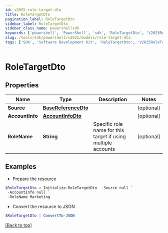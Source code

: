 ```yaml
---
id: v2025-role-target-dto
title: RoleTargetDto
pagination_label: RoleTargetDto
sidebar_label: RoleTargetDto
sidebar_class_name: powershellsdk
keywords: ['powershell', 'PowerShell', 'sdk', 'RoleTargetDto', 'V2025RoleTargetDto'] 
slug: /tools/sdk/powershell/v2025/models/role-target-dto
tags: ['SDK', 'Software Development Kit', 'RoleTargetDto', 'V2025RoleTargetDto']
---
```



# RoleTargetDto

## Properties

Name | Type | Description | Notes
------------ | ------------- | ------------- | -------------
**Source** | [**BaseReferenceDto**](base-reference-dto) |  | [optional] 
**AccountInfo** | [**AccountInfoDto**](account-info-dto) |  | [optional] 
**RoleName** | **String** | Specific role name for this target if using multiple accounts | [optional] 

## Examples

- Prepare the resource
```powershell
$RoleTargetDto = Initialize-RoleTargetDto  -Source null `
 -AccountInfo null `
 -RoleName Marketing
```

- Convert the resource to JSON
```powershell
$RoleTargetDto | ConvertTo-JSON
```


[[Back to top]](#) 

